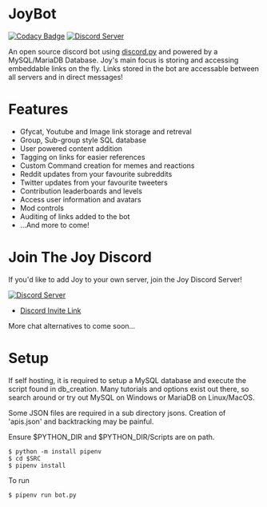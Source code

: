# JoyBot
[![Codacy Badge](https://app.codacy.com/project/badge/Grade/73ccb10ee6d84e85be71a1c397a7c1f8)](https://www.codacy.com/gh/wanony/PublicBot/dashboard?utm_source=github.com&amp;utm_medium=referral&amp;utm_content=wanony/PublicBot&amp;utm_campaign=Badge_Grade)
[![Discord Server](https://discord.com/api/guilds/741066661221761135/embed.png)](https://discord.gg/bJvqnhg)

An open source discord bot using [discord.py](https://github.com/Rapptz/discord.py) and powered by a MySQL/MariaDB Database. Joy's main focus is storing and accessing embeddable links on the fly. Links stored in the bot are accessable between all servers and in direct messages!

# Features

-  Gfycat, Youtube and Image link storage and retreval
-  Group, Sub-group style SQL database
-  User powered content addition
-  Tagging on links for easier references
-  Custom Command creation for memes and reactions
-  Reddit updates from your favourite subreddits
-  Twitter updates from your favourite tweeters
-  Contribution leaderboards and levels
-  Access user information and avatars
-  Mod controls
-  Auditing of links added to the bot
-  ...And more to come!

# Join The Joy Discord

If you'd like to add Joy to your own server, join the Joy Discord Server!

[![Discord Server](https://discord.com/api/guilds/741066661221761135/embed.png)](https://discord.gg/bJvqnhg)
-  [Discord Invite Link](https://discord.gg/jmhgVbvau9)

More chat alternatives to come soon...

# Setup

If self hosting, it is required to setup a MySQL database and execute the script found in db_creation.
Many tutorials and options exist out there, so search around or try out MySQL on Windows or MariaDB on Linux/MacOS.

Some JSON files are required in a sub directory jsons. Creation of 'apis.json' and backtracking may be painful.

Ensure $PYTHON_DIR and $PYTHON_DIR/Scripts are on path.

`$ python -m install pipenv`  
`$ cd $SRC`  
`$ pipenv install`

To run

`$ pipenv run bot.py`